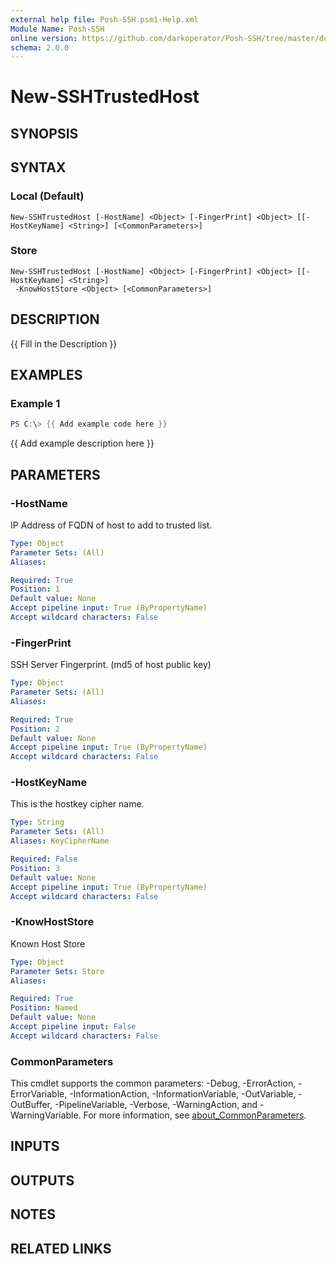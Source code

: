 ```yaml
---
external help file: Posh-SSH.psm1-Help.xml
Module Name: Posh-SSH
online version: https://github.com/darkoperator/Posh-SSH/tree/master/docs
schema: 2.0.0
---
```


# New-SSHTrustedHost

## SYNOPSIS

## SYNTAX

### Local (Default)
```
New-SSHTrustedHost [-HostName] <Object> [-FingerPrint] <Object> [[-HostKeyName] <String>] [<CommonParameters>]
```

### Store
```
New-SSHTrustedHost [-HostName] <Object> [-FingerPrint] <Object> [[-HostKeyName] <String>]
 -KnowHostStore <Object> [<CommonParameters>]
```

## DESCRIPTION
{{ Fill in the Description }}

## EXAMPLES

### Example 1
```powershell
PS C:\> {{ Add example code here }}
```

{{ Add example description here }}

## PARAMETERS

### -HostName
IP Address of FQDN of host to add to trusted list.

```yaml
Type: Object
Parameter Sets: (All)
Aliases:

Required: True
Position: 1
Default value: None
Accept pipeline input: True (ByPropertyName)
Accept wildcard characters: False
```

### -FingerPrint
SSH Server Fingerprint.
(md5 of host public key)

```yaml
Type: Object
Parameter Sets: (All)
Aliases:

Required: True
Position: 2
Default value: None
Accept pipeline input: True (ByPropertyName)
Accept wildcard characters: False
```

### -HostKeyName
This is the hostkey cipher name.

```yaml
Type: String
Parameter Sets: (All)
Aliases: KeyCipherName

Required: False
Position: 3
Default value: None
Accept pipeline input: True (ByPropertyName)
Accept wildcard characters: False
```

### -KnowHostStore
Known Host Store

```yaml
Type: Object
Parameter Sets: Store
Aliases:

Required: True
Position: Named
Default value: None
Accept pipeline input: False
Accept wildcard characters: False
```

### CommonParameters
This cmdlet supports the common parameters: -Debug, -ErrorAction, -ErrorVariable, -InformationAction, -InformationVariable, -OutVariable, -OutBuffer, -PipelineVariable, -Verbose, -WarningAction, and -WarningVariable. For more information, see [about_CommonParameters](http://go.microsoft.com/fwlink/?LinkID=113216).

## INPUTS

## OUTPUTS

## NOTES

## RELATED LINKS
